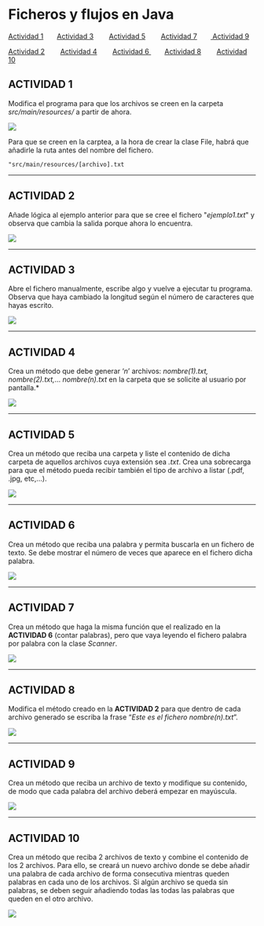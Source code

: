 # Ficheros y flujos en Java

[Actividad 1](##ACTIVIDAD-1)       [Actividad 3](##ACTIVIDAD-3)        [Actividad 5](##ACTIVIDAD-5)        [Actividad 7](##ACTIVIDAD-7)       [ Actividad 9](##ACTIVIDAD-9)

[Actividad 2](##ACTIVIDAD-2)        [Actividad 4](##ACTIVIDAD-4)        [Actividad 6 ](##ACTIVIDAD-6)       [Actividad 8](##ACTIVIDAD-8)        [Actividad 10](##ACTIVIDAD-10)

## ACTIVIDAD 1

Modifica el programa para que los archivos se creen en la carpeta *src/main/resources/* a partir de ahora.

![](img/1.png)

Para que se creen en la carptea,  a la hora de crear la clase File, habrá que añadirle la ruta antes del nombre del fichero.

`"src/main/resources/[archivo].txt`

---

## ACTIVIDAD 2

Añade lógica al ejemplo anterior para que se cree el fichero "*ejemplo1.txt*" y observa que cambia la salida porque ahora lo encuentra.

![](img/2.png)

---

## ACTIVIDAD 3

Abre el fichero manualmente, escribe algo y vuelve a ejecutar tu programa. Observa que haya cambiado la longitud según el número de caracteres que hayas escrito.

![](img/3.png)

---

## ACTIVIDAD 4

Crea un método que debe generar ‘*n*’ archivos: *nombre(1).txt, nombre(2).txt,*... *nombre(n).txt* en la carpeta que se solicite al usuario por pantalla.*

![](img/4.png)

---

## ACTIVIDAD 5

Crea un método que reciba una carpeta y liste el contenido de dicha carpeta de aquellos archivos cuya extensión sea *.txt*. Crea una sobrecarga para que el método pueda recibir también el tipo de archivo a listar (.pdf, .jpg, etc,...).

![](img/5.png)

---

## ACTIVIDAD 6

Crea un método que reciba una palabra y permita buscarla en un fichero de texto. Se debe mostrar el número de veces que aparece en el fichero dicha palabra.

![](img/6.png)

---

## ACTIVIDAD 7

Crea un método que haga la misma función que el realizado en la **ACTIVIDAD 6** (contar palabras), pero que vaya leyendo el fichero palabra por palabra con la clase *Scanner*.

![](img/7.png)

---

## ACTIVIDAD 8

Modifica el método creado en la **ACTIVIDAD 2** para que dentro de cada archivo generado se escriba la frase “*Este es el fichero nombre(n).txt*”.

![](img/8.png)

---

## ACTIVIDAD 9

Crea un método que reciba un archivo de texto y modifique su contenido, de modo que cada palabra del archivo deberá empezar en mayúscula.

![](img/9.png)

---

## ACTIVIDAD 10

Crea un método que reciba 2 archivos de texto y combine el contenido de los 2 archivos. Para ello, se creará un nuevo archivo donde se debe añadir una palabra de cada archivo de forma consecutiva mientras queden palabras en cada uno de los archivos. Si algún archivo se queda sin palabras, se deben seguir añadiendo todas las todas las palabras que queden en el otro archivo.

![](img/10.png)
